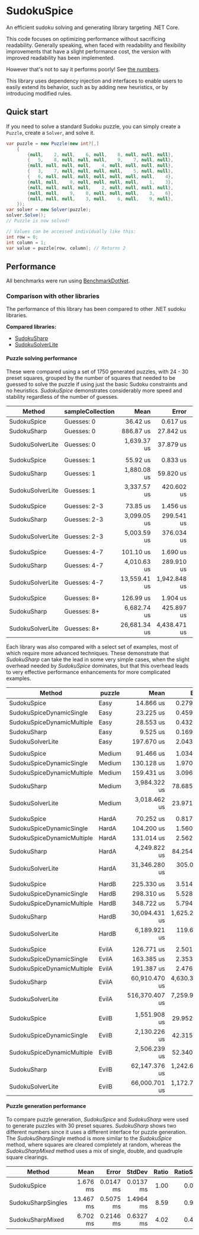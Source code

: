 # SudokuSpice

An efficient sudoku solving and generating library targeting .NET Core.

This code focuses on optimizing performance without sacrificing readability. Generally speaking,
when faced with readability and flexibility improvements that have a slight performance cost, the
version with improved readability has been implemented.

However that's not to say it performs poorly! See [the numbers](#Performance).

This library uses dependency injection and interfaces to enable users to easily extend its
behavior, such as by adding new heuristics, or by introducing modified rules.

## Quick start

If you need to solve a standard Sudoku puzzle, you can simply create a `Puzzle`, create a `Solver`,
and solve it.

```csharp
var puzzle = new Puzzle(new int?[,]
    {
        {null,    2, null,    6, null,    8, null, null, null},
        {   5,    8, null, null, null,    9,    7, null, null},
        {null, null, null, null,    4, null, null, null, null},
        {   3,    7, null, null, null, null,    5, null, null},
        {   6, null, null, null, null, null, null, null,    4},
        {null, null,    8, null, null, null, null,    1,    3},
        {null, null, null, null,    2, null, null, null, null},
        {null, null,    9,    8, null, null, null,    3,    6},
        {null, null, null,    3, null,    6, null,    9, null},
    });
var solver = new Solver(puzzle);
solver.Solve();
// Puzzle is now solved!

// Values can be accessed individually like this:
int row = 0;
int column = 1;
var value = puzzle[row, column]; // Returns 2
```

## Performance

All benchmarks were run using [BenchmarkDotNet](https://benchmarkdotnet.org/articles/overview.html).

### Comparison with other libraries

The performance of this library has been compared to other .NET sudoku libraries.

**Compared libraries:**

* [SudokuSharp](https://github.com/BenjaminChambers/SudokuSharp)
* [SudokuSolverLite](https://github.com/zhiliangxu/SudokuSolver)

#### Puzzle solving performance

These were compared using a set of 1750 generated puzzles, with 24 - 30 preset squares, grouped
by the number of squares that needed to be guessed to solve the puzzle if using just the basic
Sudoku constraints and no heuristics. *SudokuSpice* demonstrates considerably more speed and
stability regardless of the number of guesses.

|           Method | sampleCollection |         Mean |        Error |        StdDev |  Ratio | RatioSD |
|----------------- |----------------- |-------------:|-------------:|--------------:|-------:|--------:|
|      SudokuSpice |       Guesses: 0 |     36.42 us |     0.617 us |      0.547 us |   1.00 |    0.00 |
|      SudokuSharp |       Guesses: 0 |    886.87 us |    27.842 us |     81.656 us |  24.00 |    2.73 |
| SudokuSolverLite |       Guesses: 0 |  1,639.37 us |    37.879 us |    111.094 us |  46.29 |    3.68 |
|                  |                  |              |              |               |        |         |
|      SudokuSpice |       Guesses: 1 |     55.92 us |     0.833 us |      0.779 us |   1.00 |    0.00 |
|      SudokuSharp |       Guesses: 1 |  1,880.08 us |    59.820 us |    175.442 us |  34.87 |    3.14 |
| SudokuSolverLite |       Guesses: 1 |  3,337.57 us |   420.602 us |  1,144.280 us |  66.84 |   17.08 |
|                  |                  |              |              |               |        |         |
|      SudokuSpice |     Guesses: 2-3 |     73.85 us |     1.456 us |      2.135 us |   1.00 |    0.00 |
|      SudokuSharp |     Guesses: 2-3 |  3,099.05 us |   299.541 us |    839.944 us |  41.46 |    9.79 |
| SudokuSolverLite |     Guesses: 2-3 |  5,003.59 us |   376.034 us |  1,054.439 us |  64.84 |   10.04 |
|                  |                  |              |              |               |        |         |
|      SudokuSpice |     Guesses: 4-7 |    101.10 us |     1.690 us |      1.498 us |   1.00 |    0.00 |
|      SudokuSharp |     Guesses: 4-7 |  4,010.63 us |   289.910 us |    854.807 us |  39.60 |    8.25 |
| SudokuSolverLite |     Guesses: 4-7 | 13,559.41 us | 1,942.848 us |  5,667.380 us | 122.49 |   51.50 |
|                  |                  |              |              |               |        |         |
|      SudokuSpice |      Guesses: 8+ |    126.99 us |     1.904 us |      1.590 us |   1.00 |    0.00 |
|      SudokuSharp |      Guesses: 8+ |  6,682.74 us |   425.897 us |  1,249.082 us |  50.66 |    6.97 |
| SudokuSolverLite |      Guesses: 8+ | 26,681.34 us | 4,438.471 us | 12,876.809 us | 213.87 |   86.28 |

Each library was also compared with a select set of examples, most of which require more advanced
techniques. These demonstrate that *SudokuSharp* can take the lead in some very simple cases, when
the slight overhead needed by *SudokuSpice* dominates, but that this overhead leads to very
effective performance enhancements for more complicated examples.

|                     Method | puzzle |           Mean |         Error |         StdDev |    Ratio | RatioSD |
|--------------------------- |------- |---------------:|--------------:|---------------:|---------:|--------:|
|                SudokuSpice |   Easy |      14.866 us |     0.2797 us |      0.3109 us |     1.00 |    0.00 |
|   SudokuSpiceDynamicSingle |   Easy |      23.225 us |     0.4597 us |      0.4721 us |     1.56 |    0.03 |
| SudokuSpiceDynamicMultiple |   Easy |      28.553 us |     0.4326 us |      0.4046 us |     1.91 |    0.05 |
|                SudokuSharp |   Easy |       9.525 us |     0.1694 us |      0.1585 us |     0.64 |    0.02 |
|           SudokuSolverLite |   Easy |     197.670 us |     2.0438 us |      1.9118 us |    13.25 |    0.36 |
|                            |        |                |               |                |          |         |
|                SudokuSpice | Medium |      91.466 us |     1.0343 us |      0.9675 us |     1.00 |    0.00 |
|   SudokuSpiceDynamicSingle | Medium |     130.128 us |     1.9707 us |      1.8434 us |     1.42 |    0.03 |
| SudokuSpiceDynamicMultiple | Medium |     159.431 us |     3.0968 us |      3.1801 us |     1.74 |    0.04 |
|                SudokuSharp | Medium |   3,984.322 us |    78.6850 us |     87.4581 us |    43.68 |    1.08 |
|           SudokuSolverLite | Medium |   3,018.462 us |    23.9718 us |     21.2504 us |    33.02 |    0.41 |
|                            |        |                |               |                |          |         |
|                SudokuSpice |  HardA |      70.252 us |     0.8176 us |      0.7248 us |     1.00 |    0.00 |
|   SudokuSpiceDynamicSingle |  HardA |     104.200 us |     1.5609 us |      1.4601 us |     1.48 |    0.03 |
| SudokuSpiceDynamicMultiple |  HardA |     131.014 us |     2.5628 us |      2.7421 us |     1.87 |    0.04 |
|                SudokuSharp |  HardA |   4,249.822 us |    84.2540 us |    220.4779 us |    59.95 |    2.95 |
|           SudokuSolverLite |  HardA |  31,346.280 us |   305.0528 us |    285.3466 us |   446.11 |    4.92 |
|                            |        |                |               |                |          |         |
|                SudokuSpice |  HardB |     225.330 us |     3.5145 us |      2.9348 us |     1.00 |    0.00 |
|   SudokuSpiceDynamicSingle |  HardB |     298.310 us |     5.5287 us |      5.1716 us |     1.32 |    0.03 |
| SudokuSpiceDynamicMultiple |  HardB |     348.722 us |     5.7943 us |      5.4200 us |     1.55 |    0.03 |
|                SudokuSharp |  HardB |  30,094.431 us | 1,625.2702 us |  4,792.1459 us |   135.49 |   21.50 |
|           SudokuSolverLite |  HardB |   6,189.921 us |   119.6616 us |    151.3336 us |    27.52 |    0.88 |
|                            |        |                |               |                |          |         |
|                SudokuSpice |  EvilA |     126.771 us |     2.5014 us |      2.5687 us |     1.00 |    0.00 |
|   SudokuSpiceDynamicSingle |  EvilA |     163.385 us |     2.3538 us |      2.2017 us |     1.29 |    0.03 |
| SudokuSpiceDynamicMultiple |  EvilA |     191.387 us |     2.4760 us |      2.3160 us |     1.51 |    0.04 |
|                SudokuSharp |  EvilA |  60,910.470 us | 4,630.3921 us | 13,652.8155 us |   468.74 |  104.16 |
|           SudokuSolverLite |  EvilA | 516,370.407 us | 7,259.9050 us |  6,790.9197 us | 4,080.65 |  117.27 |
|                            |        |                |               |                |          |         |
|                SudokuSpice |  EvilB |   1,551.908 us |    29.9524 us |     32.0487 us |     1.00 |    0.00 |
|   SudokuSpiceDynamicSingle |  EvilB |   2,130.226 us |    42.3154 us |     84.5084 us |     1.38 |    0.05 |
| SudokuSpiceDynamicMultiple |  EvilB |   2,506.239 us |    52.3401 us |    151.0131 us |     1.53 |    0.17 |
|                SudokuSharp |  EvilB |  62,147.376 us | 1,242.6020 us |  2,076.1088 us |    39.88 |    1.55 |
|           SudokuSolverLite |  EvilB |  66,000.701 us | 1,172.7187 us |  1,096.9618 us |    42.68 |    1.26 |

#### Puzzle generation performance

To compare puzzle generation, *SudokuSpice* and *SudokuSharp* were used to generate puzzles with 30
preset squares. *SudokuSharp* shows two different numbers since it uses a different interface for
puzzle generation. The *SudokuSharpSingle* method is more similar to the *SudokuSpice* method,
where squares are cleared completely at random, whereas the *SudokuSharpMixed* method uses a mix of
single, double, and quadruple square clearings.

|             Method |      Mean |     Error |    StdDev | Ratio | RatioSD |
|------------------- |----------:|----------:|----------:|------:|--------:|
|        SudokuSpice |  1.676 ms | 0.0147 ms | 0.0137 ms |  1.00 |    0.00 |
| SudokuSharpSingles | 13.467 ms | 0.5075 ms | 1.4964 ms |  8.59 |    0.97 |
|   SudokuSharpMixed |  6.702 ms | 0.2146 ms | 0.6327 ms |  4.02 |    0.43 |
